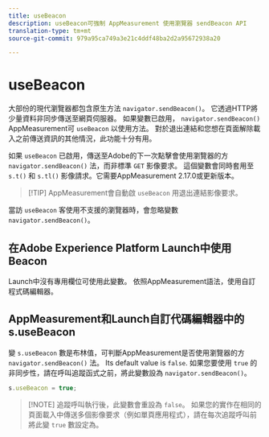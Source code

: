 ```yaml
---
title: useBeacon
description: useBeacon可強制 AppMeasurement 使用瀏覽器 sendBeacon API
translation-type: tm+mt
source-git-commit: 979a95ca749a3e21c4ddf48ba2d2a95672938a20

---
```



# useBeacon

大部份的現代瀏覽器都包含原生方法 `navigator.sendBeacon()`。 它透過HTTP將少量資料非同步傳送至網頁伺服器。 如果變數已啟用， `navigator.sendBeacon()` AppMeasurement可 `useBeacon` 以使用方法。 對於退出連結和您想在頁面解除載入之前傳送資訊的其他情況，此功能十分有用。

如果 `useBeacon` 已啟用，傳送至Adobe的下一次點擊會使用瀏覽器的方 `navigator.sendBeacon()` 法，而非標準 `GET` 影像要求。 這個變數會同時套用至 `s.t()` 和 `s.tl()` 影像請求。它需要AppMeasurement 2.17.0或更新版本。

> [!TIP] AppMeasurement會自動啟 `useBeacon` 用退出連結影像要求。

當訪 `useBeacon` 客使用不支援的瀏覽器時，會忽略變數 `navigator.sendBeacon()`。

## 在Adobe Experience Platform Launch中使用Beacon

Launch中沒有專用欄位可使用此變數。 依照AppMeasurement語法，使用自訂程式碼編輯器。

## AppMeasurement和Launch自訂代碼編輯器中的s.useBeacon

變 `s.useBeacon` 數是布林值，可判斷AppMeasurement是否使用瀏覽器的方 `navigator.sendBeacon()` 法。 Its default value is `false`. 如果您要使用 `true` 的非同步性，請在呼叫追蹤函式之前，將此變數設為 `navigator.sendBeacon()`。

```js
s.useBeacon = true;
```

> [!NOTE] 追蹤呼叫執行後，此變數會重設為 `false`。 如果您的實作在相同的頁面載入中傳送多個影像要求（例如單頁應用程式），請在每次追蹤呼叫前將此變 `true` 數設定為。
